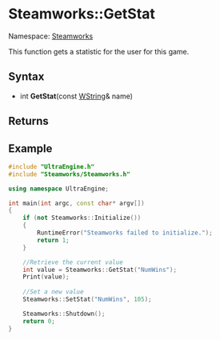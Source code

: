 # Steamworks::GetStat

Namespace: [Steamworks](Steamworks.md)

This function gets a statistic for the user for this game.

## Syntax

- int **GetStat**(const [WString](WString.md)& name)

## Returns

## Example

```c++
#include "UltraEngine.h"
#include "Steamworks/Steamworks.h"

using namespace UltraEngine;

int main(int argc, const char* argv[])
{
    if (not Steamworks::Initialize())
    {
        RuntimeError("Steamworks failed to initialize.");
        return 1;
    }

    //Retrieve the current value
    int value = Steamworks::GetStat("NumWins");
    Print(value);
    
    //Set a new value
    Steamworks::SetStat("NumWins", 105);

    Steamworks::Shutdown();
    return 0;
}
```

